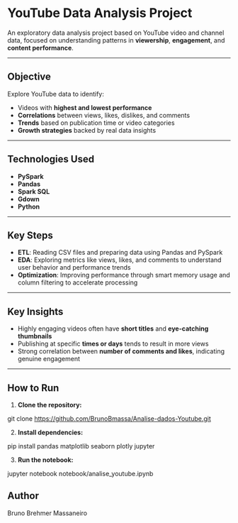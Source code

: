 # YouTube Data Analysis Project

An exploratory data analysis project based on YouTube video and channel data, focused on understanding patterns in **viewership**, **engagement**, and **content performance**.

---

## Objective

Explore YouTube data to identify:

- Videos with **highest and lowest performance**  
- **Correlations** between views, likes, dislikes, and comments  
- **Trends** based on publication time or video categories  
- **Growth strategies** backed by real data insights

---

## Technologies Used

- **PySpark**  
- **Pandas**  
- **Spark SQL**  
- **Gdown**  
- **Python**

---

## Key Steps

- **ETL**: Reading CSV files and preparing data using Pandas and PySpark  
- **EDA**: Exploring metrics like views, likes, and comments to understand user behavior and performance trends  
- **Optimization**: Improving performance through smart memory usage and column filtering to accelerate processing

---

## Key Insights

- Highly engaging videos often have **short titles** and **eye-catching thumbnails**  
- Publishing at specific **times or days** tends to result in more views  
- Strong correlation between **number of comments and likes**, indicating genuine engagement

---

## How to Run

1. **Clone the repository:**

  git clone https://github.com/BrunoBmassa/Analise-dados-Youtube.git

2. **Install dependencies:**

  pip install pandas matplotlib seaborn plotly jupyter

3. **Run the notebook:**

  jupyter notebook notebook/analise_youtube.ipynb

## Author

Bruno Brehmer Massaneiro


